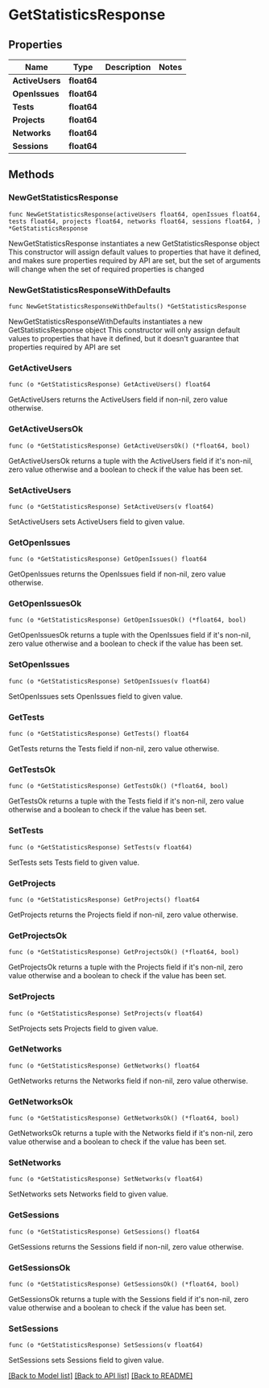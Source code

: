 # GetStatisticsResponse

## Properties

Name | Type | Description | Notes
------------ | ------------- | ------------- | -------------
**ActiveUsers** | **float64** |  | 
**OpenIssues** | **float64** |  | 
**Tests** | **float64** |  | 
**Projects** | **float64** |  | 
**Networks** | **float64** |  | 
**Sessions** | **float64** |  | 

## Methods

### NewGetStatisticsResponse

`func NewGetStatisticsResponse(activeUsers float64, openIssues float64, tests float64, projects float64, networks float64, sessions float64, ) *GetStatisticsResponse`

NewGetStatisticsResponse instantiates a new GetStatisticsResponse object
This constructor will assign default values to properties that have it defined,
and makes sure properties required by API are set, but the set of arguments
will change when the set of required properties is changed

### NewGetStatisticsResponseWithDefaults

`func NewGetStatisticsResponseWithDefaults() *GetStatisticsResponse`

NewGetStatisticsResponseWithDefaults instantiates a new GetStatisticsResponse object
This constructor will only assign default values to properties that have it defined,
but it doesn't guarantee that properties required by API are set

### GetActiveUsers

`func (o *GetStatisticsResponse) GetActiveUsers() float64`

GetActiveUsers returns the ActiveUsers field if non-nil, zero value otherwise.

### GetActiveUsersOk

`func (o *GetStatisticsResponse) GetActiveUsersOk() (*float64, bool)`

GetActiveUsersOk returns a tuple with the ActiveUsers field if it's non-nil, zero value otherwise
and a boolean to check if the value has been set.

### SetActiveUsers

`func (o *GetStatisticsResponse) SetActiveUsers(v float64)`

SetActiveUsers sets ActiveUsers field to given value.


### GetOpenIssues

`func (o *GetStatisticsResponse) GetOpenIssues() float64`

GetOpenIssues returns the OpenIssues field if non-nil, zero value otherwise.

### GetOpenIssuesOk

`func (o *GetStatisticsResponse) GetOpenIssuesOk() (*float64, bool)`

GetOpenIssuesOk returns a tuple with the OpenIssues field if it's non-nil, zero value otherwise
and a boolean to check if the value has been set.

### SetOpenIssues

`func (o *GetStatisticsResponse) SetOpenIssues(v float64)`

SetOpenIssues sets OpenIssues field to given value.


### GetTests

`func (o *GetStatisticsResponse) GetTests() float64`

GetTests returns the Tests field if non-nil, zero value otherwise.

### GetTestsOk

`func (o *GetStatisticsResponse) GetTestsOk() (*float64, bool)`

GetTestsOk returns a tuple with the Tests field if it's non-nil, zero value otherwise
and a boolean to check if the value has been set.

### SetTests

`func (o *GetStatisticsResponse) SetTests(v float64)`

SetTests sets Tests field to given value.


### GetProjects

`func (o *GetStatisticsResponse) GetProjects() float64`

GetProjects returns the Projects field if non-nil, zero value otherwise.

### GetProjectsOk

`func (o *GetStatisticsResponse) GetProjectsOk() (*float64, bool)`

GetProjectsOk returns a tuple with the Projects field if it's non-nil, zero value otherwise
and a boolean to check if the value has been set.

### SetProjects

`func (o *GetStatisticsResponse) SetProjects(v float64)`

SetProjects sets Projects field to given value.


### GetNetworks

`func (o *GetStatisticsResponse) GetNetworks() float64`

GetNetworks returns the Networks field if non-nil, zero value otherwise.

### GetNetworksOk

`func (o *GetStatisticsResponse) GetNetworksOk() (*float64, bool)`

GetNetworksOk returns a tuple with the Networks field if it's non-nil, zero value otherwise
and a boolean to check if the value has been set.

### SetNetworks

`func (o *GetStatisticsResponse) SetNetworks(v float64)`

SetNetworks sets Networks field to given value.


### GetSessions

`func (o *GetStatisticsResponse) GetSessions() float64`

GetSessions returns the Sessions field if non-nil, zero value otherwise.

### GetSessionsOk

`func (o *GetStatisticsResponse) GetSessionsOk() (*float64, bool)`

GetSessionsOk returns a tuple with the Sessions field if it's non-nil, zero value otherwise
and a boolean to check if the value has been set.

### SetSessions

`func (o *GetStatisticsResponse) SetSessions(v float64)`

SetSessions sets Sessions field to given value.



[[Back to Model list]](../README.md#documentation-for-models) [[Back to API list]](../README.md#documentation-for-api-endpoints) [[Back to README]](../README.md)


